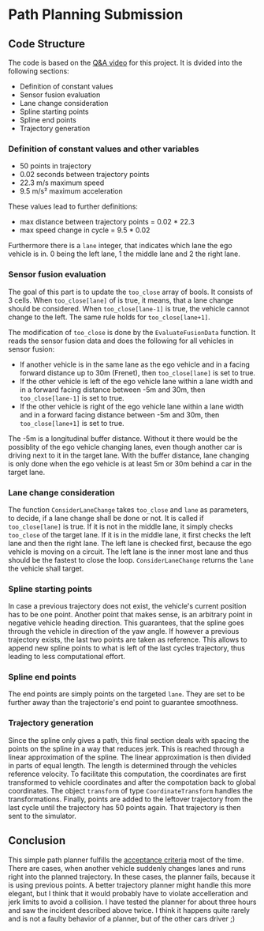 # Path Planning Submission

## Code Structure
The code is based on the [Q&A video](https://www.youtube.com/watch?time_continue=3614&v=7sI3VHFPP0w&feature=emb_logo) for this project. It is dvided into the following sections:
* Definition of constant values
* Sensor fusion evaluation
* Lane change consideration
* Spline starting points
* Spline end points
* Trajectory generation

### Definition of constant values and other variables
* 50 points in trajectory
* 0.02 seconds between trajectory points
* 22.3 m/s maximum speed
* 9.5 m/s² maximum acceleration

These values lead to further definitions:
* max distance between trajectory points = 0.02 * 22.3
* max speed change in cycle = 9.5 * 0.02

Furthermore there is a `lane` integer, that indicates which lane the ego vehicle is in. 0 being the left lane, 1 the middle lane and 2 the right lane.

### Sensor fusion evaluation
The goal of this part is to update the `too_close` array of bools. It consists of 3 cells. When  `too_close[lane]` of is true, it means, that a lane change should be considered. When `too_close[lane-1]` is true, the vehicle cannot change to the left. The same rule holds for `too_close[lane+1]`. 

The modification of `too_close` is done by the `EvaluateFusionData` function. It reads the sensor fusion data and does the following for all vehicles in sensor fusion: 
* If another vehicle is in the same lane as the ego vehicle and in a facing forward distance up to 30m (Frenet), then `too_close[lane]` is set to true. 
* If the other vehicle is left of the ego vehicle lane within a lane width and in a forward facing distance between -5m and 30m, then `too_close[lane-1]` is set to true.
* If the other vehicle is right of the ego vehicle lane within a lane width and in a forward facing distance between -5m and 30m, then `too_close[lane+1]` is set to true.

The -5m is a longitudinal buffer distance. Without it there would be the possiblity of the ego vehicle changing lanes, even though another car is driving next to it in the target lane. With the buffer distance, lane changing is only done when the ego vehicle is at least 5m or 30m behind a car in the target lane. 

### Lane change consideration
The function `ConsiderLaneChange` takes `too_close` and `lane` as parameters, to decide, if a lane change shall be done or not. It is called if `too_close[lane]` is true. If it is not in the middle lane, it simply checks `too_close` of the target lane. If it is in the middle lane, it first checks the left lane and then the right lane. The left lane is checked first, because the ego vehicle is moving on a circuit. The left lane is the inner most lane and thus should be the fastest to close the loop.
`ConsiderLaneChange` returns the `lane` the vehicle shall target.

### Spline starting points
In case a previous trajectory does not exist, the vehicle's current position has to be one point. Another point that makes sense, is an arbitrary point in negative vehicle heading direction. This guarantees, that the spline goes through the vehicle in direction of the yaw angle. 
If however a previous trajectory exists, the last two points are taken as reference. This allows to append new spline points to what is left of the last cycles trajectory, thus leading to less computational effort.

### Spline end points
The end points are simply points on the targeted `lane`. They are set to be further away than the trajectorie's end point to guarantee smoothness.

### Trajectory generation
Since the spline only gives a path, this final section deals with spacing the points on the spline in a way that reduces jerk. This is reached through a linear approximation of the spline. The linear approximation is then divided in parts of equal length. The length is determined through the vehicles reference velocity. To facilitate this computation, the coordinates are first transformed to vehicle coordinates and after the compotation back to global coordinates. The object `transform` of type `CoordinateTransform` handles the transformations. 
Finally, points are added to the leftover trajectory from the last cycle until the trajectory has 50 points again. That trajectory is then sent to the simulator.

## Conclusion
This simple path planner fulfills the [acceptance criteria](https://review.udacity.com/#!/rubrics/1971/view) most of the time. There are cases, when another vehicle suddenly changes lanes and runs right into the planned trajectory. In these cases, the planner fails, because it is using previous points. A better trajectory planner might handle this more elegant, but I think that it would probably have to violate accelleration and jerk limits to avoid a collision. 
I have tested the planner for about three hours and saw the incident described above twice. I think it happens quite rarely and is not a faulty behavior of a planner, but of the other cars driver ;) 